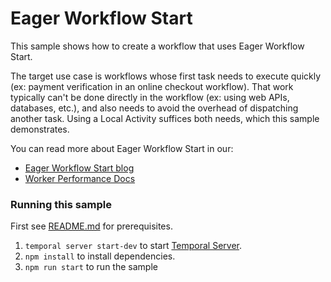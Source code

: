 # Eager Workflow Start

This sample shows how to create a workflow that uses Eager Workflow Start.

The target use case is workflows whose first task needs to execute quickly (ex: payment verification in an online checkout workflow). That work typically can't be done directly in the workflow (ex: using web APIs, databases, etc.), and also needs to avoid the overhead of dispatching another task. Using a Local Activity suffices both needs, which this sample demonstrates.

You can read more about Eager Workflow Start in our:

- [Eager Workflow Start blog](https://temporal.io/blog/improving-latency-with-eager-workflow-start)
- [Worker Performance Docs](https://docs.temporal.io/develop/worker-performance#eager-workflow-start)

### Running this sample

First see [README.md](../README.md) for prerequisites.

1. `temporal server start-dev` to start [Temporal Server](https://github.com/temporalio/cli/#installation).
2. `npm install` to install dependencies.
3. `npm run start` to run the sample
